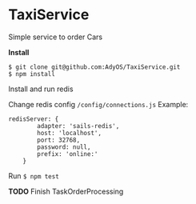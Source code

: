 # TaxiService

Simple service to order Cars

**Install**
```
$ git clone git@github.com:AdyOS/TaxiService.git
$ npm install
```

Install and run redis

Change redis config `/config/connections.js`
Example:

```
redisServer: {
        adapter: 'sails-redis',
        host: 'localhost',
        port: 32768,
        password: null,
        prefix: 'online:'
    }
```

Run `$ npm test`

**TODO**
Finish TaskOrderProcessing
